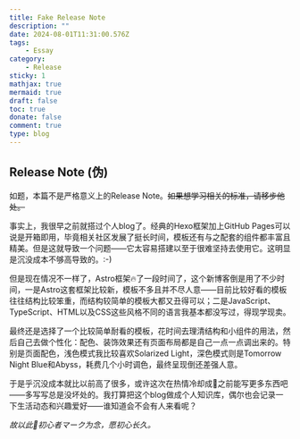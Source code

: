 ```yaml
---
title: Fake Release Note
description: ""
date: 2024-08-01T11:31:00.576Z
tags:
    - Essay
category:
    - Release
sticky: 1
mathjax: true
mermaid: true
draft: false
toc: true
donate: false
comment: true
type: blog
---
```

## Release Note (伪)

如题，本篇不是严格意义上的Release Note。~~如果想学习相关的标准，请移步他处。~~

事实上，我很早之前就搭过个人blog了。经典的Hexo框架加上GitHub Pages可以说是开箱即用，毕竟相关社区发展了挺长时间，模板还有与之配套的组件都丰富且精美。但是这就导致一个问题——它太容易搭建以至于很难坚持去使用它。这明显是沉没成本不够高导致的。:-)

但是现在情况不一样了，Astro框架🔥了一段时间了，这个新博客倒是用了不少时间，一是Astro这套框架比较新，模板不多且并不尽人意——目前比较好看的模板往往结构比较笨重，而结构较简单的模板大都又丑得可以；二是JavaScript、TypeScript、HTML以及CSS这些风格不同的语言我基本都没写过，得现学现卖。

最终还是选择了一个比较简单耐看的模板，花时间去理清结构和小组件的用法，然后自己去做个性化：配色、装饰效果还有页面布局都是自己一点一点调出来的。特别是页面配色，浅色模式我比较喜欢Solarized Light，深色模式则是Tomorrow Night Blue和Abyss，耗费几个小时调色，最终呈现倒还差强人意。

于是乎沉没成本就比以前高了很多，或许这次在热情冷却成🧊之前能写更多东西吧——多写写总是没坏处的。我打算把这个blog做成个人知识库，偶尔也会记录一下生活动态和兴趣爱好——谁知道会不会有人来看呢？

*故以此🔰初心者マーク为念，愿初心长久。*
